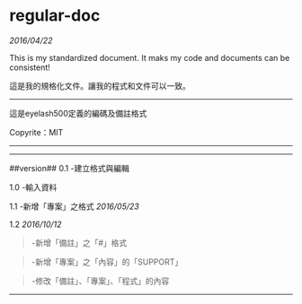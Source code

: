 # regular-doc
_2016/04/22_

This is my standardized document. It maks my code and documents can be consistent!

這是我的規格化文件。讓我的程式和文件可以一致。

***
這是eyelash500定義的編碼及備註格式

Copyrite：MIT

***

---
##version##
0.1 -建立格式與編輯

1.0 -輸入資料

1.1 -新增「專案」之格式 _2016/05/23_

1.2 _2016/10/12_

> -新增「備註」之「#」格式

> -新增「專案」之「內容」的「SUPPORT」

> -修改「備註」、「專案」、「程式」的內容 
---
